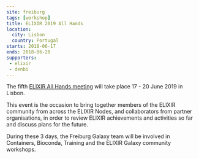 ```yaml
---
site: freiburg
tags: [workshop]
title: ELIXIR 2019 All Hands
location:
  city: Lisbon
  country: Portugal
starts: 2018-06-17
ends: 2018-06-20
supporters:
 - elixir
 - denbi
---
```


The fifth [ELIXIR All Hands meeting](https://elixir-europe.org/events/elixir-excelerate-all-hands-meeting-2019)
will take place 17 - 20 June 2019 in Lisbon.

This event is the occasion to bring together members of the ELIXIR community from across the ELIXIR Nodes,
and collaborators from partner organisations, in order to review ELIXIR achievements and activities so far
and discuss plans for the future.

During these 3 days, the Freiburg Galaxy team will be involved in Containers, Bioconda, Training and the
ELIXIR Galaxy community workshops.
